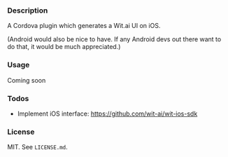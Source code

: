 ### Description
A Cordova plugin which generates a Wit.ai UI on iOS.

(Android would also be nice to have. If any Android devs out there want to do that,
it would be much appreciated.)

### Usage
Coming soon

### Todos
- Implement iOS interface: https://github.com/wit-ai/wit-ios-sdk

### License
MIT.  See `LICENSE.md`.